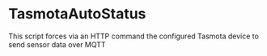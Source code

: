 # TasmotaAutoStatus
This script forces via an HTTP command the configured Tasmota device to send sensor data over MQTT

